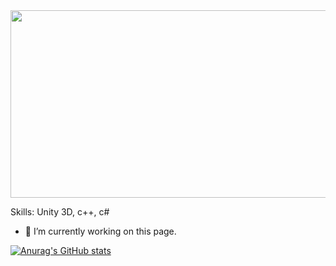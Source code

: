 
<img src="https://user-images.githubusercontent.com/39635734/82733390-d26ea100-9ce9-11ea-8c9e-e66e80e7d83b.gif" width="900" height="300" />

Skills: Unity 3D, c++, c#

- 🔭 I’m currently working on this page. 





[![Anurag's GitHub stats](https://github-readme-stats.vercel.app/api?username=aryann010)](https://github.com/anuraghazra/github-readme-stats)
